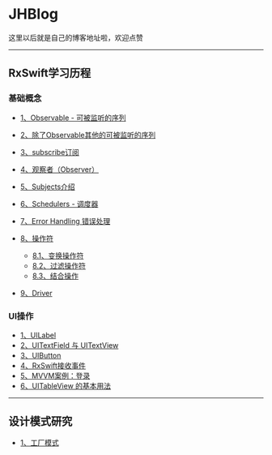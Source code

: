 # JHBlog
这里以后就是自己的博客地址啦，欢迎点赞

*********************************************************
## RxSwift学习历程
### 基础概念
- [1、Observable - 可被监听的序列](https://github.com/SunshineBrother/JHBlog/blob/master/RxSwift学习/1、创建序列.md)
- [2、除了Observable其他的可被监听的序列](https://github.com/SunshineBrother/JHBlog/blob/master/RxSwift学习/1.1、可被监听的序列.md)
- [3、subscribe订阅](https://github.com/SunshineBrother/JHBlog/blob/master/RxSwift学习/2、subscribe订阅.md)
- [4、观察者（Observer）](https://github.com/SunshineBrother/JHBlog/blob/master/RxSwift学习/3、observer.md)

- [5、Subjects介绍](https://github.com/SunshineBrother/JHBlog/blob/master/RxSwift学习/4、Subjects介绍.md)

- [6、Schedulers - 调度器](https://github.com/SunshineBrother/JHBlog/blob/master/RxSwift学习/5、Schedulers%20-%20调度器.md)
- [7、Error Handling 错误处理 ](https://github.com/SunshineBrother/JHBlog/blob/master/RxSwift学习/6、ErrorHandling错误处理.md)

- [8、操作符]()
    - [8.1、变换操作符](https://github.com/SunshineBrother/JHBlog/blob/master/RxSwift学习/7.1、变换操作符.md)
    - [8.2、过滤操作符](https://github.com/SunshineBrother/JHBlog/blob/master/RxSwift学习/7.2、过滤操作符.md)
    - [8.3、结合操作](https://github.com/SunshineBrother/JHBlog/blob/master/RxSwift学习/7.3、结合操作.md)
- [9、Driver](https://github.com/SunshineBrother/JHBlog/blob/master/RxSwift学习/8、Driver.md)


### UI操作
- [1、UILabel](https://github.com/SunshineBrother/JHBlog/blob/master/RxSwift学习/9、UI控件：UILabel.md)
- [2、UITextField 与 UITextView](https://github.com/SunshineBrother/JHBlog/blob/master/RxSwift学习/10、UI控件：UITextField、UITextView.md)
- [3、UIButton](https://github.com/SunshineBrother/JHBlog/blob/master/RxSwift学习/11、UI控件UIButton.md)
- [4、RxSwift接收事件](https://github.com/SunshineBrother/JHBlog/blob/master/RxSwift学习/13、rxswift接收事件.md)
- [5、MVVM案例：登录](https://github.com/SunshineBrother/JHBlog/blob/master/RxSwift学习/14、MVVM.md)
- [6、UITableView 的基本用法](https://github.com/SunshineBrother/JHBlog/blob/master/RxSwift学习/15、UITableView%20的基本用法.md)
 *********************************************************

## 设计模式研究

- [1、工厂模式](https://github.com/SunshineBrother/JHBlog/blob/master/设计模式/1、工厂模式/工厂模式.md)

































